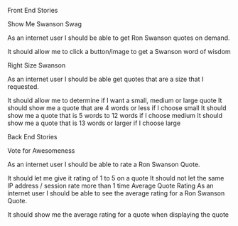Front End Stories

Show Me Swanson Swag

As an internet user I should be able to get Ron Swanson quotes on demand.

It should allow me to click a button/image to get a Swanson word of wisdom

Right Size Swanson

As an internet user I should be able get quotes that are a size that I requested.

It should allow me to determine if I want a small, medium or large quote
It should show me a quote that are 4 words or less if I choose small
It should show me a quote that is 5 words to 12 words if I choose medium
It should show me a quote that is 13 words or larger if I choose large


Back End Stories

Vote for Awesomeness

As an internet user I should be able to rate a Ron Swanson Quote.

It should let me give it rating of 1 to 5 on a quote
It should not let the same IP address / session rate more than 1 time
Average Quote Rating
As an internet user I should be able to see the average rating for a Ron Swanson Quote.

It should show me the average rating for a quote when displaying the quote